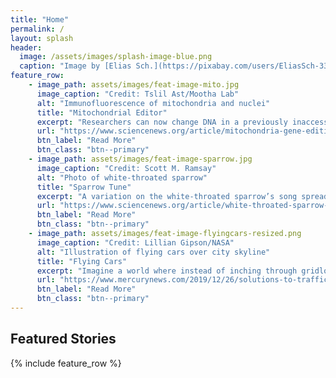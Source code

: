 ```yaml
---
title: "Home"
permalink: /
layout: splash
header:
  image: /assets/images/splash-image-blue.png
  caption: "Image by [Elias Sch.](https://pixabay.com/users/EliasSch-3372715/?utm_source=link-attribution&amp;utm_medium=referral&amp;utm_campaign=image&amp;utm_content=1913559) from [Pixabay](https://pixabay.com/?utm_source=link-attribution&amp;utm_medium=referral&amp;utm_campaign=image&amp;utm_content=1913559)"
feature_row:
    - image_path: assets/images/feat-image-mito.jpg
      image_caption: "Credit: Tslil Ast/Mootha Lab"
      alt: "Immunofluorescence of mitochondria and nuclei"
      title: "Mitochondrial Editor"
      excerpt: "Researchers can now change DNA in a previously inaccessible organelle."
      url: "https://www.sciencenews.org/article/mitochondria-gene-editing-bacterial-toxin-crispr"
      btn_label: "Read More"
      btn_class: "btn--primary"
    - image_path: assets/images/feat-image-sparrow.jpg
      image_caption: "Credit: Scott M. Ramsay"
      alt: "Photo of white-throated sparrow"
      title: "Sparrow Tune"
      excerpt: "A variation on the white-throated sparrow’s song spread 3,300 kilometers in just a few decades."
      url: "https://www.sciencenews.org/article/white-throated-sparrow-song-variation"
      btn_label: "Read More"
      btn_class: "btn--primary"
    - image_path: assets/images/feat-image-flyingcars-resized.png
      image_caption: "Credit: Lillian Gipson/NASA"
      alt: "Illustration of flying cars over city skyline"
      title: "Flying Cars"
      excerpt: "Imagine a world where instead of inching through gridlocked traffic to get to work, you ease back in your seat while your self-piloted flying car handles everything."
      url: "https://www.mercurynews.com/2019/12/26/solutions-to-traffic-problems-are-taking-off/"
      btn_label: "Read More"
      btn_class: "btn--primary"
---
```


## Featured Stories
{% include feature_row %}
